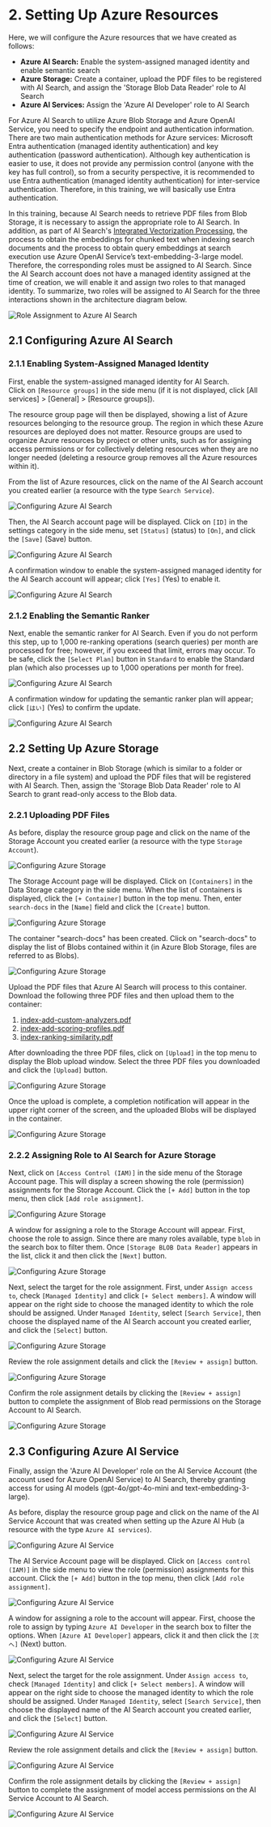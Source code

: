 # 2. Setting Up Azure Resources
Here, we will configure the Azure resources that we have created as follows:
- **Azure AI Search:** Enable the system-assigned managed identity and enable semantic search
- **Azure Storage:** Create a container, upload the PDF files to be registered with AI Search, and assign the 'Storage Blob Data Reader' role to AI Search
- **Azure AI Services:** Assign the 'Azure AI Developer' role to AI Search

For Azure AI Search to utilize Azure Blob Storage and Azure OpenAI Service, you need to specify the endpoint and authentication information. There are two main authentication methods for Azure services: Microsoft Entra authentication (managed identity authentication) and key authentication (password authentication). Although key authentication is easier to use, it does not provide any permission control (anyone with the key has full control), so from a security perspective, it is recommended to use Entra authentication (managed identity authentication) for inter-service authentication. Therefore, in this training, we will basically use Entra authentication.

In this training, because AI Search needs to retrieve PDF files from Blob Storage, it is necessary to assign the appropriate role to AI Search. In addition, as part of AI Search's [Integrated Vectorization Processing](https://learn.microsoft.com/en-us/azure/search/vector-search-integrated-vectorization), the process to obtain the embeddings for chunked text when indexing search documents and the process to obtain query embeddings at search execution use Azure OpenAI Service’s text-embedding-3-large model. Therefore, the corresponding roles must be assigned to AI Search. Since the AI Search account does not have a managed identity assigned at the time of creation, we will enable it and assign two roles to that managed identity. To summarize, two roles will be assigned to AI Search for the three interactions shown in the architecture diagram below.

![Role Assignment to Azure AI Search](images/99.others/ai-search-roles.png)

## 2.1 Configuring Azure AI Search

### 2.1.1 Enabling System-Assigned Managed Identity

First, enable the system-assigned managed identity for AI Search.  
Click on ```[Resource groups]``` in the side menu (if it is not displayed, click [All services] > [General] > [Resource groups]).

The resource group page will then be displayed, showing a list of Azure resources belonging to the resource group. The region in which these Azure resources are deployed does not matter. Resource groups are used to organize Azure resources by project or other units, such as for assigning access permissions or for collectively deleting resources when they are no longer needed (deleting a resource group removes all the Azure resources within it).

From the list of Azure resources, click on the name of the AI Search account you created earlier (a resource with the type ```Search Service```).

![Configuring Azure AI Search](images/2.setting-resources/1.ai-search/1.png)

Then, the AI Search account page will be displayed. Click on ```[ID]``` in the settings category in the side menu, set ```[Status]``` (status) to ```[On]```, and click the ```[Save]``` (Save) button.

![Configuring Azure AI Search](images/2.setting-resources/1.ai-search/2.png)

A confirmation window to enable the system-assigned managed identity for the AI Search account will appear; click ```[Yes]``` (Yes) to enable it.

![Configuring Azure AI Search](images/2.setting-resources/1.ai-search/3.png)

### 2.1.2 Enabling the Semantic Ranker

Next, enable the semantic ranker for AI Search. Even if you do not perform this step, up to 1,000 re-ranking operations (search queries) per month are processed for free; however, if you exceed that limit, errors may occur. To be safe, click the ```[Select Plan]``` button in ```Standard``` to enable the Standard plan (which also processes up to 1,000 operations per month for free).

![Configuring Azure AI Search](images/2.setting-resources/1.ai-search/4.png)

A confirmation window for updating the semantic ranker plan will appear; click ```[はい]``` (Yes) to confirm the update.

![Configuring Azure AI Search](images/2.setting-resources/1.ai-search/5.png)

## 2.2 Setting Up Azure Storage

Next, create a container in Blob Storage (which is similar to a folder or directory in a file system) and upload the PDF files that will be registered with AI Search. Then, assign the 'Storage Blob Data Reader' role to AI Search to grant read-only access to the Blob data.

### 2.2.1 Uploading PDF Files

As before, display the resource group page and click on the name of the Storage Account you created earlier (a resource with the type ```Storage Account```).

![Configuring Azure Storage](images/2.setting-resources/2.storage/1.png)

The Storage Account page will be displayed. Click on ```[Containers]``` in the Data Storage category in the side menu. When the list of containers is displayed, click the ```[+ Container]``` button in the top menu. Then, enter ```search-docs``` in the ```[Name]``` field and click the ```[Create]``` button.

![Configuring Azure Storage](images/2.setting-resources/2.storage/2.png)

The container "search-docs" has been created. Click on "search-docs" to display the list of Blobs contained within it (in Azure Blob Storage, files are referred to as Blobs).

![Configuring Azure Storage](images/2.setting-resources/2.storage/3.png)

Upload the PDF files that Azure AI Search will process to this container. Download the following three PDF files and then upload them to the container:
1. [index-add-custom-analyzers.pdf](https://raw.githubusercontent.com/mahiya/az-ai-agent-handson-training/refs/heads/main/ai-search/pdfs/index-add-custom-analyzers.pdf)
2. [index-add-scoring-profiles.pdf](https://raw.githubusercontent.com/mahiya/az-ai-agent-handson-training/refs/heads/main/ai-search/pdfs/index-add-scoring-profiles.pdf)
3. [index-ranking-similarity.pdf](https://raw.githubusercontent.com/mahiya/az-ai-agent-handson-training/refs/heads/main/ai-search/pdfs/index-ranking-similarity.pdf)

After downloading the three PDF files, click on ```[Upload]``` in the top menu to display the Blob upload window. Select the three PDF files you downloaded and click the ```[Upload]``` button.

![Configuring Azure Storage](images/2.setting-resources/2.storage/4.png)

Once the upload is complete, a completion notification will appear in the upper right corner of the screen, and the uploaded Blobs will be displayed in the container.

![Configuring Azure Storage](images/2.setting-resources/2.storage/5.png)

### 2.2.2 Assigning Role to AI Search for Azure Storage

Next, click on ```[Access Control (IAM)]``` in the side menu of the Storage Account page. This will display a screen showing the role (permission) assignments for the Storage Account. Click the ```[+ Add]``` button in the top menu, then click ```[Add role assignment]```.

![Configuring Azure Storage](images/2.setting-resources/2.storage/6.png)

A window for assigning a role to the Storage Account will appear. First, choose the role to assign. Since there are many roles available, type ```blob``` in the search box to filter them. Once ```[Storage BLOB Data Reader]``` appears in the list, click it and then click the ```[Next]``` button.

![Configuring Azure Storage](images/2.setting-resources/2.storage/7.png)

Next, select the target for the role assignment. First, under ```Assign access to```, check ```[Managed Identity]``` and click ```[+ Select members]```. A window will appear on the right side to choose the managed identity to which the role should be assigned. Under ```Managed Identity```, select ```[Search Service]```, then choose the displayed name of the AI Search account you created earlier, and click the ```[Select]``` button.

![Configuring Azure Storage](images/2.setting-resources/2.storage/8.png)

Review the role assignment details and click the ```[Review + assign]``` button.

![Configuring Azure Storage](images/2.setting-resources/2.storage/9.png)

Confirm the role assignment details by clicking the ```[Review + assign]``` button to complete the assignment of Blob read permissions on the Storage Account to AI Search.

![Configuring Azure Storage](images/2.setting-resources/2.storage/10.png)

## 2.3 Configuring Azure AI Service

Finally, assign the 'Azure AI Developer' role on the AI Service Account (the account used for Azure OpenAI Service) to AI Search, thereby granting access for using AI models (gpt-4o/gpt-4o-mini and text-embedding-3-large).

As before, display the resource group page and click on the name of the AI Service Account that was created when setting up the Azure AI Hub (a resource with the type ```Azure AI services```).

![Configuring Azure AI Service](images/2.setting-resources/3.ai-services/1.png)

The AI Service Account page will be displayed. Click on ```[Access control (IAM)]``` in the side menu to view the role (permission) assignments for this account. Click the ```[+ Add]``` button in the top menu, then click ```[Add role assignment]```.

![Configuring Azure AI Service](images/2.setting-resources/3.ai-services/2.png)

A window for assigning a role to the account will appear. First, choose the role to assign by typing ```Azure AI Developer``` in the search box to filter the options. When ```[Azure AI Developer]``` appears, click it and then click the ```[次へ]``` (Next) button.

![Configuring Azure AI Service](images/2.setting-resources/3.ai-services/3.png)

Next, select the target for the role assignment. Under ```Assign access to```, check ```[Managed Identity]``` and click ```[+ Select members]```. A window will appear on the right side to choose the managed identity to which the role should be assigned. Under ```Managed Identity```, select ```[Search Service]```, then choose the displayed name of the AI Search account you created earlier, and click the ```[Select]``` button.

![Configuring Azure AI Service](images/2.setting-resources/3.ai-services/4.png)

Review the role assignment details and click the ```[Review + assign]``` button.

![Configuring Azure AI Service](images/2.setting-resources/3.ai-services/5.png)

Confirm the role assignment details by clicking the ```[Review + assign]``` button to complete the assignment of model access permissions on the AI Service Account to AI Search.

![Configuring Azure AI Service](images/2.setting-resources/3.ai-services/6.png)